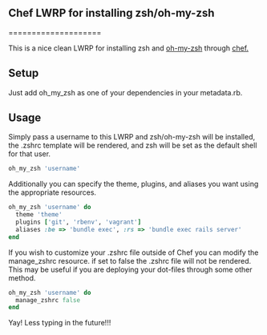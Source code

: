 ## Chef LWRP for installing zsh/oh-my-zsh

====================

This is a nice clean LWRP for installing zsh and [oh-my-zsh](https://github.com/robbyrussell/oh-my-zsh) 
through [chef.](http://opscode.com/chef) 


Setup
-----
Just add oh_my_zsh as one of your dependencies in your metadata.rb.

Usage
-----
Simply pass a username to this LWRP and zsh/oh-my-zsh will be installed, the .zshrc template will be 
rendered, and zsh will be set as the default shell for that user.

```ruby
oh_my_zsh 'username'
```

Additionally you can specify the theme, plugins, and aliases you want using the appropriate resources.

```ruby
oh_my_zsh 'username' do
  theme 'theme'
  plugins ['git', 'rbenv', 'vagrant']
  aliases :be => 'bundle exec', :rs => 'bundle exec rails server'
end
```

If you wish to customize your .zshrc file outside of Chef you can modify the manage_zshrc resource.
if set to false the .zshrc file will not be rendered. This may be useful if you 
are deploying your dot-files through some other method.

```ruby
oh_my_zsh 'username' do
  manage_zshrc false
end
```

Yay! Less typing in the future!!!
